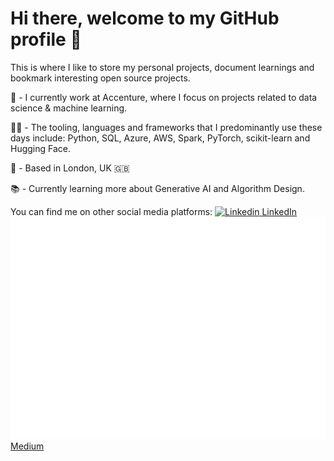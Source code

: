 # Hi there, welcome to my GitHub profile :wave:

This is where I like to store my personal projects, document learnings and bookmark interesting open source projects.

💼 - I currently work at Accenture, where I focus on projects related to data science & machine learning.

👨‍💻 - The tooling, languages and frameworks that I predominantly use these days include:
Python, SQL, Azure, AWS, Spark, PyTorch, scikit-learn and Hugging Face.

📍 - Based in London, UK :uk:

📚 - Currently learning more about Generative AI and Algorithm Design.


You can find me on other social media platforms:
[![Linkedin](https://i.stack.imgur.com/gVE0j.png) LinkedIn](https://www.linkedin.com/in/george-williamson)
&nbsp;
[![Medium](https://github.com/Medium/medium-logos/blob/master/03_Symbol/02_White/PNG/CMYK/Medium-Symbol-White-CMYK%401x.png) Medium](https://medium.com/@g.williamson) 


